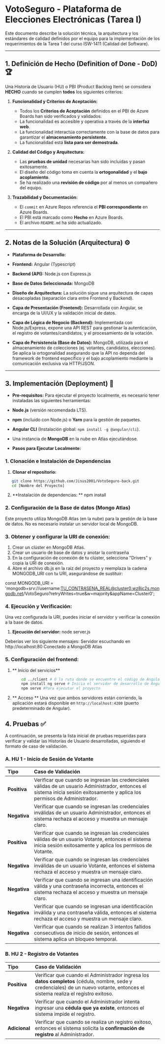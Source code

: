 # VotoSeguro - Plataforma de Elecciones Electrónicas (Tarea I)


Este documento describe la solución técnica, la arquitectura y los estándares de calidad definidos por el equipo para la implementación de los requerimientos de la Tarea 1 del curso ISW-1411 (Calidad del Software).

---

## 1. Definición de Hecho (Definition of Done - DoD) 🏆

Una Historia de Usuario (HU) o PBI (Product Backlog Item) se considera **HECHO** cuando se cumplen **todos** los siguientes criterios:

1.  **Funcionalidad y Criterios de Aceptación:**
    * Todos los **Criterios de Aceptación** definidos en el PBI de Azure Boards han sido verificados y validados.
    * La funcionalidad es accesible y operativa a través de la **interfaz web**.
    * La funcionalidad interactúa correctamente con la base de datos para garantizar el **almacenamiento persistente**.
    * La funcionalidad está **lista para ser demostrada**.

2.  **Calidad del Código y Arquitectura:**
    * Las **pruebas de unidad** necesarias han sido incluidas y pasan exitosamente.
    * El diseño del código toma en cuenta la **ortogonalidad** y el **bajo acoplamiento**.
    * Se ha realizado una **revisión de código** por al menos un compañero del equipo.

3.  **Trazabilidad y Documentación:**
    * El `commit` en Azure Repos referencia el **PBI correspondiente** en Azure Boards.
    * El PBI está marcado como **Hecho** en Azure Boards.
    * El archivo `README.md` ha sido actualizado.

---

## 2. Notas de la Solución (Arquitectura) ⚙️

* **Plataforma de Desarrollo:**
* **Frontend:** Angular (Typescript)
* **Backend (API):** Node.js con Express.js  

* **Base de Datos Seleccionada:** MongoDB 
* **Diseño de Arquitectura:** 
La solución sigue una arquitectura de capas desacopladas (separación clara entre Frontend y Backend).

* **Capa de Presentación (Frontend):** Desarrollada con Angular, se encarga de la UI/UX y la validación inicial de datos.
* **Capa de Lógica de Negocio (Backend):** Implementada con Node.js/Express, expone una API REST para gestionar la autenticación, el registro de votantes/candidatos, y el procesamiento de la votación.
* **Capa de Persistencia (Base de Datos):** MongoDB, utilizada para el almacenamiento de colecciones (ej. votantes, candidatos, elecciones). Se aplica la ortogonalidad asegurando que la API no dependa del framework de frontend específico y el bajo acoplamiento mediante la comunicación exclusiva vía HTTP/JSON.

---

## 3. Implementación (Deployment) 🚀

* **Pre-requisitos:** 
 Para ejecutar el proyecto localmente, es necesario tener instaladas las siguientes herramientas:
 
* **Node.js** (versión recomendada LTS). 
* **npm** (incluido con Node.js) o **Yarn** para la gestión de paquetes. 
* **Angular CLI** (Instalación global: `npm install -g @angular/cli`). 
* Una instancia de **MongoDB** en la nube en Atlas ejecutándose.

* **Pasos para Ejecutar Localmente:**
### 1. Clonación e Instalación de Dependencias

1. **Clonar el repositorio:** 
```bash
   git clone https://github.com/Jisus2001/VotoSeguro-back.git
   cd [Nombre del Proyecto] 
```
2. **Instalación de dependencias: **
   npm install 

### 2. Configuración de la Base de datos (Mongo Atlas) 
Este proyecto utiliza MongoDB Atlas (en la nube) para la gestión de la base de datos. No es necesario instalar un servidor local de MongoDB.

### 3. **Obtener y configurar la URI de conexión:** 

1. Crear un clúster en MongoDB Atlas.
2. Crear un usuario de base de datos y anotar la contraseña
3. En la configuración de conexión de tu clúster, selecciona "Drivers" y copia la URI de conexión.
4. Abre el archivo db.js en la raíz del proyecto y reemplaza la cadena MONGODB_URI con tu URI, asegurándose de sustituir:

const MONGODB_URI = 'mongodb+srv://username:TU_CONTRASENA_REAL@cluster0.wz8jc2s.mongodb.net/VotoSeguro?retryWrites=true&w=majority&appName=Cluster0';

### 4. Ejecución y Verificación: 
Una vez configurada la URI, puedes iniciar el servidor y verificar la conexión a la base de datos.

1. **Ejecución del servidor:** 
    node server.js

Deberías ver los siguiente mensajes: 
   Servidor escuchando en http://localhost:80 
   Conectado a MongoDB Atlas

### 5. Configuración del frontend:

1.  ** Inicio del servicios**
    ```bash 
        cd ../client # O la ruta donde se encuentre el código de Angular 
        npm install ng serve # Inicia el servidor de desarrollo de Angular
        npm serve #Para ejecutar el proyecto
    ```
2. ** Acceso **
Una vez que ambos servidores están corriendo, la aplicación estará disponible en `http://localhost:4200` (puerto predeterminado de Angular). 

## 4. Pruebas ✅

A continuación, se presenta la lista inicial de pruebas requeridas para verificar y validar las Historias de Usuario desarrolladas, siguiendo el formato de caso de validación.

### A. HU 1 - Inicio de Sesión de Votante

| Tipo | Caso de Validación |
| :--- | :--- |
| **Positiva** | Verificar que cuando se ingresan las credenciales válidas de un usuario Administrador, entonces el sistema inicia sesión exitosamente y aplica los permisos de Administrador. |
| **Negativa** | Verificar que cuando se ingresan las credenciales inválidas de un usuario Administrador, entonces el sistema rechaza el acceso y muestra un mensaje claro. |
| **Positiva** | Verificar que cuando se ingresan las credenciales válidas de un usuario Votante, entonces el sistema inicia sesión exitosamente y aplica los permisos de Votante. |
| **Negativa** | Verificar que cuando se ingresan las credenciales inválidas de un usuario Votante, entonces el sistema rechaza el acceso y muestra un mensaje claro. |
| **Negativa** | Verificar que cuando se ingresan una identificación válida y una contraseña incorrecta, entonces el sistema rechaza el acceso y muestra un mensaje claro. |
| **Negativa** | Verificar que cuando se ingresan una identificación inválida y una contraseña válida, entonces el sistema rechaza el acceso y muestra un mensaje claro. |
| **Negativa** | Verificar que cuando se realizan 3 intentos fallidos consecutivos de inicio de sesión, entonces el sistema aplica un bloqueo temporal. |

### B. HU 2 - Registro de Votantes

| Tipo | Caso de Validación |
| :--- | :--- |
| **Positiva** | Verificar que cuando el Administrador ingresa los **datos completos** (cédula, nombre, sede y credenciales) de un nuevo votante, entonces el sistema realiza el registro exitoso. |
| **Negativa** | Verificar que cuando el Administrador intenta ingresar una **cédula que ya existe**, entonces el sistema impide el registro. |
| **Adicional** | Verificar que cuando se realiza un registro exitoso, entonces el sistema solicita la **confirmación de registro** al Administrador. |
